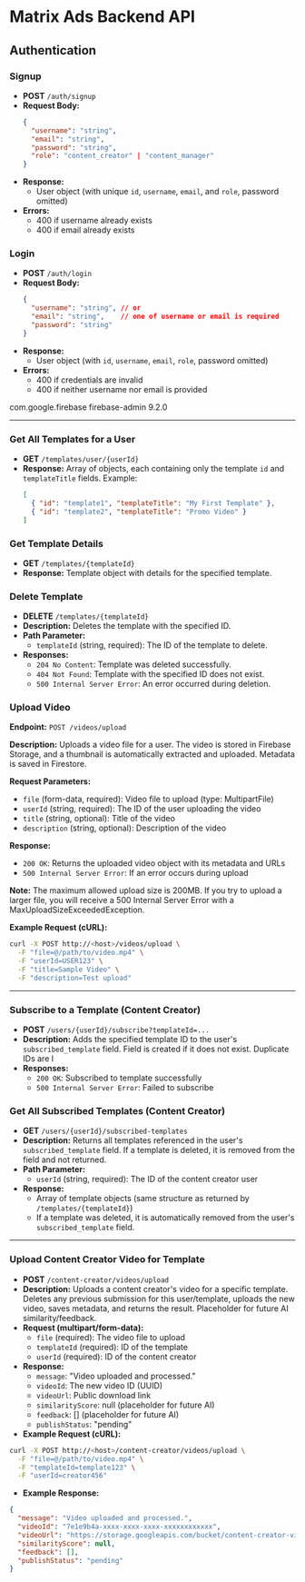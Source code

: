 # Matrix Ads Backend API

## Authentication

### Signup
- **POST** `/auth/signup`
- **Request Body:**
  ```json
  {
    "username": "string",
    "email": "string",
    "password": "string",
    "role": "content_creator" | "content_manager"
  }
  ```
- **Response:**
  - User object (with unique `id`, `username`, `email`, and `role`, password omitted)
- **Errors:**
  - 400 if username already exists
  - 400 if email already exists

### Login
- **POST** `/auth/login`
- **Request Body:**
  ```json
  {
    "username": "string", // or
    "email": "string",    // one of username or email is required
    "password": "string"
  }
  ```
- **Response:**
  - User object (with `id`, `username`, `email`, `role`, password omitted)
- **Errors:**
  - 400 if credentials are invalid
  - 400 if neither username nor email is provided
<dependency>
    <groupId>com.google.firebase</groupId>
    <artifactId>firebase-admin</artifactId>
    <version>9.2.0</version>
</dependency>

---

### Get All Templates for a User
- **GET** `/templates/user/{userId}`
- **Response:** Array of objects, each containing only the template `id` and `templateTitle` fields. Example:
  ```json
  [
    { "id": "template1", "templateTitle": "My First Template" },
    { "id": "template2", "templateTitle": "Promo Video" }
  ]
  ```

### Get Template Details
- **GET** `/templates/{templateId}`
- **Response:** Template object with details for the specified template.

### Delete Template
- **DELETE** `/templates/{templateId}`
- **Description:** Deletes the template with the specified ID.
- **Path Parameter:**
  - `templateId` (string, required): The ID of the template to delete.
- **Responses:**
  - `204 No Content`: Template was deleted successfully.
  - `404 Not Found`: Template with the specified ID does not exist.
  - `500 Internal Server Error`: An error occurred during deletion.

### Upload Video

**Endpoint:** `POST /videos/upload`

**Description:**
Uploads a video file for a user. The video is stored in Firebase Storage, and a thumbnail is automatically extracted and uploaded. Metadata is saved in Firestore.

**Request Parameters:**
- `file` (form-data, required): Video file to upload (type: MultipartFile)
- `userId` (string, required): The ID of the user uploading the video
- `title` (string, optional): Title of the video
- `description` (string, optional): Description of the video

**Response:**
- `200 OK`: Returns the uploaded video object with its metadata and URLs
- `500 Internal Server Error`: If an error occurs during upload

**Note:** The maximum allowed upload size is 200MB. If you try to upload a larger file, you will receive a 500 Internal Server Error with a MaxUploadSizeExceededException.

**Example Request (cURL):**
```bash
curl -X POST http://<host>/videos/upload \
  -F "file=@/path/to/video.mp4" \
  -F "userId=USER123" \
  -F "title=Sample Video" \
  -F "description=Test upload"
```

---

### Subscribe to a Template (Content Creator)
- **POST** `/users/{userId}/subscribe?templateId=...`
- **Description:** Adds the specified template ID to the user's `subscribed_template` field. Field is created if it does not exist. Duplicate IDs are l
- **Responses:**
  - `200 OK`: Subscribed to template successfully
  - `500 Internal Server Error`: Failed to subscribe

### Get All Subscribed Templates (Content Creator)
- **GET** `/users/{userId}/subscribed-templates`
- **Description:** Returns all templates referenced in the user's `subscribed_template` field. If a template is deleted, it is removed from the field and not returned.
- **Path Parameter:**
  - `userId` (string, required): The ID of the content creator user
- **Response:**
  - Array of template objects (same structure as returned by `/templates/{templateId}`)
  - If a template was deleted, it is automatically removed from the user's `subscribed_template` field.

---

### Upload Content Creator Video for Template
- **POST** `/content-creator/videos/upload`
- **Description:** Uploads a content creator's video for a specific template. Deletes any previous submission for this user/template, uploads the new video, saves metadata, and returns the result. Placeholder for future AI similarity/feedback.
- **Request (multipart/form-data):**
  - `file` (required): The video file to upload
  - `templateId` (required): ID of the template
  - `userId` (required): ID of the content creator
- **Response:**
  - `message`: "Video uploaded and processed."
  - `videoId`: The new video ID (UUID)
  - `videoUrl`: Public download link
  - `similarityScore`: null (placeholder for future AI)
  - `feedback`: [] (placeholder for future AI)
  - `publishStatus`: "pending"
- **Example Request (cURL):**
```bash
curl -X POST http://<host>/content-creator/videos/upload \
  -F "file=@/path/to/video.mp4" \
  -F "templateId=template123" \
  -F "userId=creator456"
```
- **Example Response:**
```json
{
  "message": "Video uploaded and processed.",
  "videoId": "7e1e9b4a-xxxx-xxxx-xxxx-xxxxxxxxxxxx",
  "videoUrl": "https://storage.googleapis.com/bucket/content-creator-videos/creator456/template123/7e1e9b4a-xxxx-xxxx-xxxx-xxxxxxxxxxxx.mp4",
  "similarityScore": null,
  "feedback": [],
  "publishStatus": "pending"
}
```